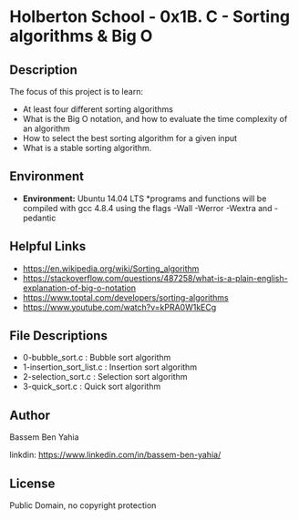 # Holberton School - 0x1B. C - Sorting algorithms & Big O
## Description

The focus of this project is to learn:
- At least four different sorting algorithms
- What is the Big O notation, and how to evaluate the time complexity of an algorithm
- How to select the best sorting algorithm for a given input
- What is a stable sorting algorithm.


## Environment
* __Environment:__ Ubuntu 14.04 LTS
*programs and functions will be compiled with gcc 4.8.4 using the flags -Wall -Werror -Wextra and -pedantic


## Helpful Links
* https://en.wikipedia.org/wiki/Sorting_algorithm
* https://stackoverflow.com/questions/487258/what-is-a-plain-english-explanation-of-big-o-notation
* https://www.toptal.com/developers/sorting-algorithms
* https://www.youtube.com/watch?v=kPRA0W1kECg

## File Descriptions
- 0-bubble_sort.c : Bubble sort algorithm
- 1-insertion_sort_list.c :  Insertion sort algorithm
- 2-selection_sort.c :  Selection sort algorithm
- 3-quick_sort.c : Quick sort algorithm

## Author
Bassem Ben Yahia

linkdin: https://www.linkedin.com/in/bassem-ben-yahia/

## License
Public Domain, no copyright protection

